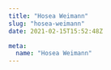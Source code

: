 ```yaml
---
title: "Hosea Weimann"
slug: "hosea-weimann"
date: 2021-02-15T15:52:48Z

meta:
  name: "Hosea Weimann"
---
```


